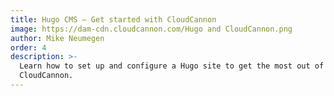 ```yaml
---
title: Hugo CMS — Get started with CloudCannon
image: https://dam-cdn.cloudcannon.com/Hugo and CloudCannon.png
author: Mike Neumegen
order: 4
description: >-
  Learn how to set up and configure a Hugo site to get the most out of
  CloudCannon.
---
```

